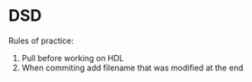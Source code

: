 # DSD
Rules of practice:
1. Pull before working on HDL
2. When commiting add filename that was modified at the end